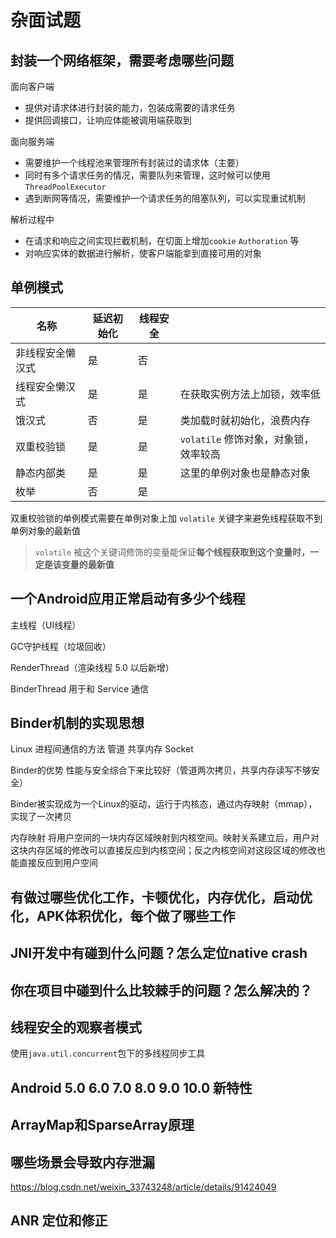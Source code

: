 # 杂面试题

## 封装一个网络框架，需要考虑哪些问题

面向客户端

- 提供对请求体进行封装的能力，包装成需要的请求任务
- 提供回调接口，让响应体能被调用端获取到

面向服务端

- 需要维护一个线程池来管理所有封装过的请求体（主要）
- 同时有多个请求任务的情况，需要队列来管理，这时候可以使用`ThreadPoolExecutor` 
- 遇到断网等情况，需要维护一个请求任务的阻塞队列，可以实现重试机制

解析过程中

- 在请求和响应之间实现拦截机制，在切面上增加`cookie` `Authoration` 等
- 对响应实体的数据进行解析，使客户端能拿到直接可用的对象

## 单例模式

| 名称             | 延迟初始化 | 线程安全 |                                       |
| ---------------- | ---------- | -------- | ------------------------------------- |
| 非线程安全懒汉式 | 是         | 否       |                                       |
| 线程安全懒汉式   | 是         | 是       | 在获取实例方法上加锁，效率低          |
| 饿汉式           | 否         | 是       | 类加载时就初始化，浪费内存            |
| 双重校验锁       | 是         | 是       | `volatile` 修饰对象，对象锁，效率较高 |
| 静态内部类       | 是         | 是       | 这里的单例对象也是静态对象            |
| 枚举             | 否         | 是       |                                       |

 双重校验锁的单例模式需要在单例对象上加 `volatile` 关键字来避免线程获取不到单例对象的最新值

> `volatile` 被这个关键词修饰的变量能保证**每个线程获取到这个变量时，一定是该变量的最新值**

## 一个Android应用正常启动有多少个线程

主线程（UI线程）

GC守护线程（垃圾回收）

RenderThread（渲染线程 5.0 以后新增）

BinderThread 用于和 Service 通信

## Binder机制的实现思想

Linux 进程间通信的方法 管道 共享内存 Socket

Binder的优势 性能与安全综合下来比较好（管道两次拷贝，共享内存读写不够安全）

Binder被实现成为一个Linux的驱动，运行于内核态，通过内存映射（mmap），实现了一次拷贝

内存映射 将用户空间的一块内存区域映射到内核空间。映射关系建立后，用户对这块内存区域的修改可以直接反应到内核空间；反之内核空间对这段区域的修改也能直接反应到用户空间

## 有做过哪些优化工作，卡顿优化，内存优化，启动优化，APK体积优化，每个做了哪些工作

## JNI开发中有碰到什么问题？怎么定位native crash

## 你在项目中碰到什么比较棘手的问题？怎么解决的？

## 线程安全的观察者模式

使用`java.util.concurrent`包下的多线程同步工具

## Android 5.0 6.0 7.0 8.0 9.0 10.0 新特性

## ArrayMap和SparseArray原理

## 哪些场景会导致内存泄漏

https://blog.csdn.net/weixin_33743248/article/details/91424049

## ANR 定位和修正





